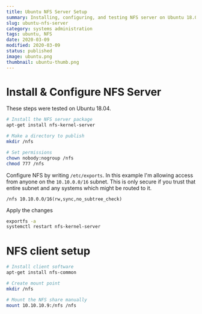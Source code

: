 ```yaml
---
title: Ubuntu NFS Server Setup
summary: Installing, configuring, and testing NFS server on Ubuntu 18.04
slug: ubuntu-nfs-server
category: systems administration
tags: ubuntu, NFS
date: 2020-03-09
modified: 2020-03-09
status: published
image: ubuntu.png
thumbnail: ubuntu-thumb.png
---
```



# Install & Configure NFS Server

These steps were tested on Ubuntu 18.04.

```bash
# Install the NFS server package
apt-get install nfs-kernel-server

# Make a directory to publish
mkdir /nfs

# Set permissions
chown nobody:nogroup /nfs
chmod 777 /nfs
```

Configure NFS by writing `/etc/exports`. In this example I'm allowing access
from anyone on the `10.10.0.0/16` subnet. This is only secure if you trust that
entire subnet and any systems which might be routed to it.

```text
/nfs 10.10.0.0/16(rw,sync,no_subtree_check)
```

Apply the changes

```bash
exportfs -a
systemctl restart nfs-kernel-server
```


# NFS client setup

```bash
# Install client software
apt-get install nfs-common

# Create mount point
mkdir /nfs

# Mount the NFS share manually
mount 10.10.10.9:/nfs /nfs
```
